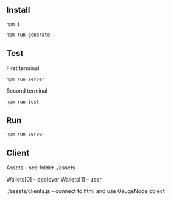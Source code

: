 ## Install

`npm i`

`npm run generate`

## Test

First terminal

`npm run server`

Second terminal

`npm run test`

## Run

`npm run server`

## Client

Assets - see folder ./assets

Wallets[0] - deployer
Wallets[1] - user

./assets/clients.js - connect to html and use GaugeNode object